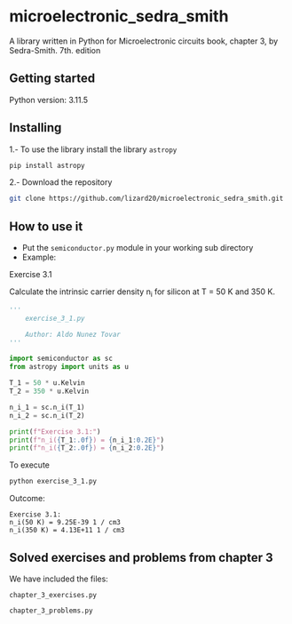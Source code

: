 # microelectronic_sedra_smith
A library written in Python for Microelectronic circuits book, chapter 3, by Sedra-Smith. 7th. edition


## Getting started
Python version: 3.11.5

## Installing
1.- To use the library install the library `astropy`
```bash
pip install astropy 
```
2.- Download the repository
```bash
git clone https://github.com/lizard20/microelectronic_sedra_smith.git
```
## How to use it
- Put the `semiconductor.py` module in your working sub directory
- Example:

Exercise 3.1 

Calculate the intrinsic carrier density n<sub>i</sub> for silicon at T = 50 K and 350 K.
```python
'''
    exercise_3_1.py

    Author: Aldo Nunez Tovar
'''

import semiconductor as sc
from astropy import units as u 

T_1 = 50 * u.Kelvin
T_2 = 350 * u.Kelvin

n_i_1 = sc.n_i(T_1)
n_i_2 = sc.n_i(T_2)

print(f"Exercise 3.1:")
print(f"n_i({T_1:.0f}) = {n_i_1:0.2E}")
print(f"n_i({T_2:.0f}) = {n_i_2:0.2E}")
```
To execute
```bash
python exercise_3_1.py 
```
Outcome:
```
Exercise 3.1:
n_i(50 K) = 9.25E-39 1 / cm3
n_i(350 K) = 4.13E+11 1 / cm3
```

## Solved exercises and problems from chapter 3
We have included the files:

`chapter_3_exercises.py`

`chapter_3_problems.py`



